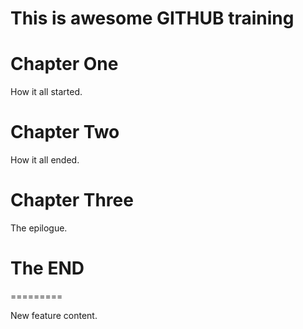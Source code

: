 This is awesome GITHUB training
===============================


# Chapter One

How it all started.

# Chapter Two

How it all ended.

# Chapter Three

The epilogue.

# The END
=========

New feature content.

